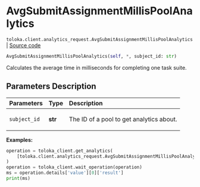 # AvgSubmitAssignmentMillisPoolAnalytics
`toloka.client.analytics_request.AvgSubmitAssignmentMillisPoolAnalytics` | [Source code](https://github.com/Toloka/toloka-kit/blob/v1.2.3/src/client/analytics_request.py#L172)

```python
AvgSubmitAssignmentMillisPoolAnalytics(self, *, subject_id: str)
```

Calculates the average time in milliseconds for completing one task suite.

## Parameters Description

| Parameters | Type | Description |
| :----------| :----| :-----------|
`subject_id`|**str**|<p>The ID of a pool to get analytics about.</p>

**Examples:**


```python
operation = toloka_client.get_analytics(
    [toloka.client.analytics_request.AvgSubmitAssignmentMillisPoolAnalytics(subject_id='1084779')]
)
operation = toloka_client.wait_operation(operation)
ms = operation.details['value'][0]['result']
print(ms)
```
